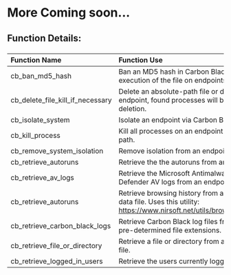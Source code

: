 # More Coming soon...

## Function Details:

###
| **Function Name** | **Function Use** |
| :------------- |:-------------|
| cb_ban_md5_hash | Ban an MD5 hash in Carbon Black, preventing execution of the file on endpoints. |
| cb_delete_file_kill_if_necessary | Delete an absolute-path file or directory from an endpoint, found processes will be killed prior to deletion. |
| cb_isolate_system | Isolate an endpoint via Carbon Black. |
| cb_kill_process | Kill all processes on an endpoint containing a name or path. |
| cb_remove_system_isolation | Remove isolation from an endpoint via Carbon Black. |
| cb_retrieve_autoruns | Retrieve the the autoruns from an endpoint in a CSV file. |
| cb_retrieve_av_logs | Retrieve the Microsoft Antimalware and/or Windows Defender AV logs from an endpoint in a zipped file. |
| cb_retrieve_autoruns | Retrieve browsing history from an endpoint as an HTML data file. Uses this utility: https://www.nirsoft.net/utils/browsing_history_view.html  |
| cb_retrieve_carbon_black_logs | Retrieve Carbon Black log files from an endpoint using pre-determined file extensions. |
| cb_retrieve_file_or_directory | Retrieve a file or directory from an endpoint in a zipped file. |
| cb_retrieve_logged_in_users | Retrieve the users currently logged into an endpoint. |
